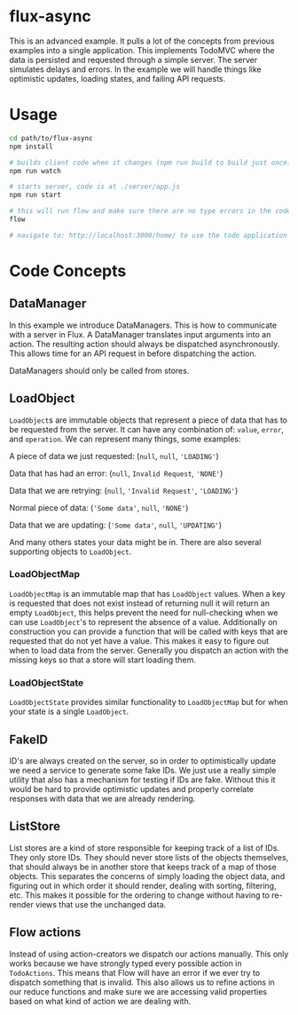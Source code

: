 # flux-async

This is an advanced example. It pulls a lot of the concepts from previous
examples into a single application. This implements TodoMVC where the data
is persisted and requested through a simple server. The server simulates
delays and errors. In the example we will handle things like optimistic
updates, loading states, and failing API requests.

# Usage

```bash
cd path/to/flux-async
npm install

# builds client code when it changes (npm run build to build just once)
npm run watch

# starts server, code is at ./server/app.js
npm run start

# this will run flow and make sure there are no type errors in the code
flow

# navigate to: http://localhost:3000/home/ to use the todo application
```

# Code Concepts

## DataManager

In this example we introduce DataManagers. This is how to communicate with a
server in Flux. A DataManager translates input arguments into an action. The
resulting action should always be dispatched asynchronously. This allows time
for an API request in before dispatching the action.

DataManagers should only be called from stores.

## LoadObject

`LoadObject`s are immutable objects that represent a piece of data that has to
be requested from the server. It can have any combination of: `value`, `error`,
and `operation`. We can represent many things, some examples:

A piece of data we just requested: (`null`, `null`, `'LOADING'`)

Data that has had an error: (`null`, `Invalid Request`, `'NONE'`)

Data that we are retrying: (`null`, `'Invalid Request'`, `'LOADING'`)

Normal piece of data: (`'Some data'`, `null`, `'NONE'`)

Data that we are updating: (`'Some data'`, `null`, `'UPDATING'`)

And many others states your data might be in. There are also several supporting
objects to `LoadObject`.

### LoadObjectMap

`LoadObjectMap` is an immutable map that has `LoadObject` values. When a key is
requested that does not exist instead of returning null it will return an empty
`LoadObject`, this helps prevent the need for null-checking when we can use
`LoadObject`'s to represent the absence of a value. Additionally on construction
you can provide a function that will be called with keys that are requested that
do not yet have a value. This makes it easy to figure out when to load data from
the server. Generally you dispatch an action with the missing keys so that a
store will start loading them.

### LoadObjectState

`LoadObjectState` provides similar functionality to `LoadObjectMap` but for
when your state is a single `LoadObject`.

## FakeID

ID's are always created on the server, so in order to optimistically update we
need a service to generate some fake IDs. We just use a really simple utility
that also has a mechanism for testing if IDs are fake. Without this it would be
hard to provide optimistic updates and properly correlate responses with data
that we are already rendering.

## ListStore

List stores are a kind of store responsible for keeping track of a list of IDs.
They only store IDs. They should never store lists of the objects themselves,
that should always be in another store that keeps track of a map of those
objects. This separates the concerns of simply loading the object data, and
figuring out in which order it should render, dealing with sorting, filtering,
etc. This makes it possible for the ordering to change without having to
re-render views that use the unchanged data.

## Flow actions

Instead of using action-creators we dispatch our actions manually. This only
works because we have strongly typed every possible action in `TodoActions`.
This means that Flow will have an error if we ever try to dispatch something
that is invalid. This also allows us to refine actions in our reduce functions
and make sure we are accessing valid properties based on what kind of action
we are dealing with.
